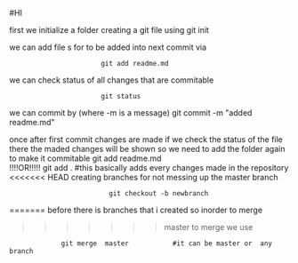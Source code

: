 #HI


first we initialize a folder creating a git file
using
                           git init

we can add  file s    for to be added into next commit via
   
                           git add readme.md

we can check status of all changes  that are commitable 

                           git status 

we can commit by  (where -m is a message)
                           git commit -m "added readme.md"

once after first commit changes are made if we check the status of the  file there the maded changes will be shown    so we need to add the folder again to make it commitable
                            git add readme.md         
                             !!!!OR!!!!!
                            git add .         #this basically  adds every changes made in the repository
<<<<<<< HEAD
 creating branches for not messing up the master branch

                             git checkout -b newbranch
=======
 before there is  branches that i created so inorder to merge  
>>>>>>> master
                 to merge we use 

                 git merge  master           #it can be master or  any branch 